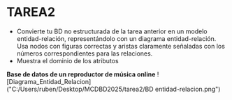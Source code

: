 # TAREA2
- Convierte tu BD no estructurada de la tarea anterior en un modelo entidad-relación, representándolo con un diagrama entidad-relación. Usa nodos con figuras correctas y aristas claramente señaladas con los números correspondientes para las relaciones.
- Muestra el dominio de los atributos

**Base de datos de un reproductor de música online**
![Diagrama_Entidad_Relacion]("C:/Users/ruben/Desktop/MCDBD2025/tarea2/BD entidad-relacion.png")